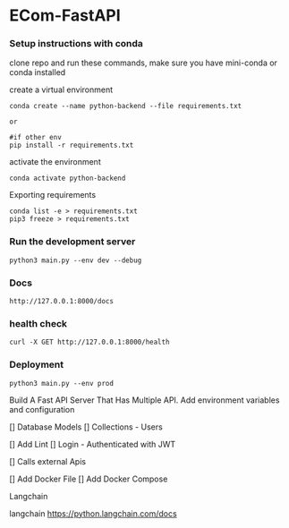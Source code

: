 # ECom-FastAPI



### Setup instructions with conda

clone repo and run these commands, make sure you have mini-conda or conda installed

create a virtual environment

```
conda create --name python-backend --file requirements.txt

or

#if other env
pip install -r requirements.txt
```

activate the environment

```
conda activate python-backend
```

Exporting requirements

```
conda list -e > requirements.txt
pip3 freeze > requirements.txt
```

### Run the development server

```
python3 main.py --env dev --debug
```



### Docs

```
http://127.0.0.1:8000/docs
```

### health check

```
curl -X GET http://127.0.0.1:8000/health
```

### Deployment

```
python3 main.py --env prod
```






Build A Fast API Server That Has Multiple API.
Add environment variables and configuration


[] Database Models
[] Collections - Users

[] Add Lint
[] Login - Authenticated with JWT

[] Calls external Apis



[] Add Docker File
[] Add Docker Compose

Langchain



langchain
https://python.langchain.com/docs


